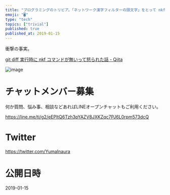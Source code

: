 ```yaml
---
title: "プログラミングのトリビア。「ネットワーク漢字フィルターの頭文字」をとって nkf らしい。"
emoji: "🖥"
type: "tech"
topics: ["trivial"]
published: true
published_at: 2019-01-15
---
```




衝撃の事実。

[git diff 実行時に nkf コマンドが無いって怒られた話 - Qiita](https://qiita.com/tommy_aka_jps/items/d4c485ab8a02ea515873)

![image](https://user-images.githubusercontent.com/13635059/51156926-13b69b80-18c1-11e9-93a2-18fcf72d7048.png)








<!-- Update From Qiita API -->

# チャットメンバー募集


何か質問、悩み事、相談などあればLINEオープンチャットもご利用ください。

https://line.me/ti/g2/eEPltQ6Tzh3pYAZV8JXKZqc7PJ6L0rpm573dcQ





# Twitter


https://twitter.com/YumaInaura


<!-- Update From Qiita API -->



# 公開日時

2019-01-15
